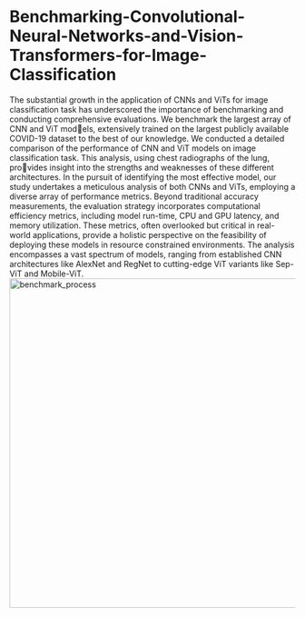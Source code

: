 # Benchmarking-Convolutional-Neural-Networks-and-Vision-Transformers-for-Image-Classification
The substantial growth in the application of CNNs and ViTs for image classification task has underscored the importance of benchmarking and conducting comprehensive evaluations. We benchmark the largest array of CNN and ViT mod￾els, extensively trained on the largest publicly available COVID-19 dataset to the best of our knowledge. We conducted a detailed comparison of the performance of CNN and ViT models on image classification task. This analysis, using chest radiographs of the lung, pro￾vides insight into the strengths and weaknesses of these different architectures. In the pursuit of identifying the most effective model, our study undertakes a meticulous analysis of both CNNs and ViTs, employing a diverse array of performance metrics. Beyond traditional accuracy measurements, the evaluation strategy incorporates computational efficiency metrics, including model run-time, CPU and GPU latency, and memory utilization. These metrics, often overlooked but critical in real-world applications, provide a holistic perspective on the feasibility of deploying these models in resource constrained environments. The analysis encompasses a vast spectrum of models, ranging from established CNN architectures like AlexNet and RegNet to cutting-edge ViT variants like Sep-ViT and Mobile-ViT.
<img width="580" alt="benchmark_process" src="https://github.com/benchmarkcnnvit/Benchmarking-CNN-and-ViT-for-Image-Classification/assets/158844533/68aae8cd-3f57-4492-90ea-41b5d3396449">
